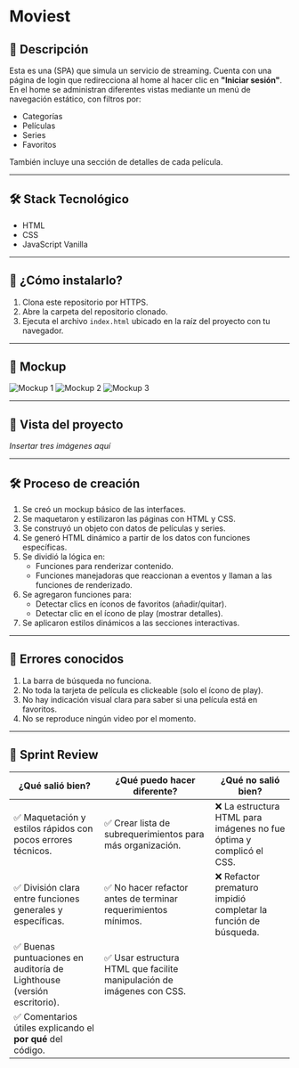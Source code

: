 # Moviest

## 📄 Descripción

Esta es una (SPA) que simula un servicio de streaming. Cuenta con una página de login que redirecciona al home al hacer clic en **"Iniciar sesión"**.  
En el home se administran diferentes vistas mediante un menú de navegación estático, con filtros por:

- Categorías
- Películas
- Series
- Favoritos  

También incluye una sección de detalles de cada película.

---

## 🛠️ Stack Tecnológico

- HTML  
- CSS  
- JavaScript Vanilla

---

## 🚀 ¿Cómo instalarlo?

1. Clona este repositorio por HTTPS.
2. Abre la carpeta del repositorio clonado.
3. Ejecuta el archivo `index.html` ubicado en la raíz del proyecto con tu navegador.

---

## 🎨 Mockup

![Mockup 1](assets/images/mockup1.png)
![Mockup 2](assets/images/mockup2.png)
![Mockup 3](assets/images/mockup3.png)

---

## 👀 Vista del proyecto

*Insertar tres imágenes aquí*

---

## 🛠️ Proceso de creación

1. Se creó un mockup básico de las interfaces.
2. Se maquetaron y estilizaron las páginas con HTML y CSS.
3. Se construyó un objeto con datos de películas y series.
4. Se generó HTML dinámico a partir de los datos con funciones específicas.
5. Se dividió la lógica en:
   - Funciones para renderizar contenido.
   - Funciones manejadoras que reaccionan a eventos y llaman a las funciones de renderizado.
6. Se agregaron funciones para:
   - Detectar clics en íconos de favoritos (añadir/quitar).
   - Detectar clic en el ícono de play (mostrar detalles).
7. Se aplicaron estilos dinámicos a las secciones interactivas.

---

## 🐞 Errores conocidos

1. La barra de búsqueda no funciona.
2. No toda la tarjeta de película es clickeable (solo el ícono de play).
3. No hay indicación visual clara para saber si una película está en favoritos.
4. No se reproduce ningún video por el momento.

---

## 🔁 Sprint Review

| ¿Qué salió bien? | ¿Qué puedo hacer diferente? | ¿Qué no salió bien? |
|------------------|-----------------------------|----------------------|
| ✅ Maquetación y estilos rápidos con pocos errores técnicos. | ✅ Crear lista de subrequerimientos para más organización. | ❌ La estructura HTML para imágenes no fue óptima y complicó el CSS. |
| ✅ División clara entre funciones generales y específicas. | ✅ No hacer refactor antes de terminar requerimientos mínimos. | ❌ Refactor prematuro impidió completar la función de búsqueda. |
| ✅ Buenas puntuaciones en auditoría de Lighthouse (versión escritorio). | ✅ Usar estructura HTML que facilite manipulación de imágenes con CSS. | |
| ✅ Comentarios útiles explicando el **por qué** del código. | | |
